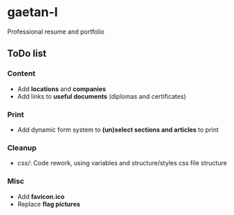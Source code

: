 # gaetan-l

Professional resume and portfolio

## ToDo list

### Content
- Add **locations** and **companies**
- Add links to **useful documents** (diplomas and certificates)

### Print
- Add dynamic form system to **(un)select sections and articles** to print

### Cleanup
- *css/*: Code rework, using variables and structure/styles css file structure

### Misc
- Add **favicon.ico**
- Replace **flag pictures**